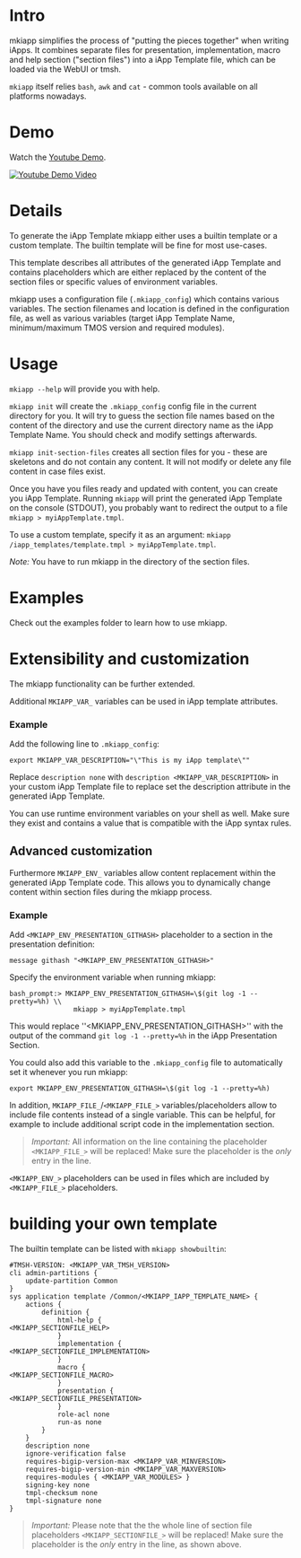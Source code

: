# Intro
mkiapp simplifies the process of "putting the pieces together" when writing iApps.
It combines separate files for presentation, implementation, macro and help section ("section files") into a iApp Template file, which can be loaded via the WebUI or tmsh.

`mkiapp` itself relies `bash`, `awk` and `cat` - common tools available on all platforms nowadays.

# Demo
Watch the [Youtube Demo](https://youtu.be/eBpsP71XFl8).

[![Youtube Demo Video](https://img.youtube.com/vi/eBpsP71XFl8/0.jpg)](https://youtu.be/eBpsP71XFl8)

# Details
To generate the iApp Template mkiapp either uses a builtin template or a custom template. The builtin template will be fine for most use-cases.

This template describes all attributes of the generated iApp Template and contains placeholders which are either replaced by the content of the section files or specific values of environment variables.

mkiapp uses a configuration file (`.mkiapp_config`) which contains various variables.
The section filenames and location is defined in the configuration file, as well as various variables (target iApp Template Name, minimum/maximum TMOS version and required modules).

# Usage
`mkiapp --help` will provide you with help.

`mkiapp init` will create the `.mkiapp_config` config file in the current directory for you. It will try to guess the section file names based on the content of the directory and use the current directory name as the iApp Template Name. You should check and modify settings afterwards.

`mkiapp init-section-files` creates all section files for you - these are skeletons and do not contain any content. It will not modify or delete any file content in case files exist.

Once you have you files ready and updated with content, you can create you iApp Template.
Running `mkiapp` will print the generated iApp Template on the console (STDOUT), you probably want to redirect the output to a file `mkiapp > myiAppTemplate.tmpl`.

To use a custom template, specify it as an argument: `mkiapp /iapp_templates/template.tmpl > myiAppTemplate.tmpl`.

*Note:* You have to run mkiapp in the directory of the section files.

# Examples
Check out the examples folder to learn how to use mkiapp.

# Extensibility and customization
The mkiapp functionality can be further extended.

Additional `MKIAPP_VAR_` variables can be used in iApp template attributes.

### Example

Add the following line to `.mkiapp_config`:

`export MKIAPP_VAR_DESCRIPTION="\"This is my iApp template\""`

Replace `description none` with `description <MKIAPP_VAR_DESCRIPTION>` in your custom iApp Template file to replace set the description attribute in the generated iApp Template.

You can use runtime environment variables on your shell as well. Make sure they exist and contains a value that is compatible with the iApp syntax rules.

## Advanced customization

Furthermore `MKIAPP_ENV_` variables allow content replacement within the generated iApp Template code.
This allows you to dynamically change content within section files during the mkiapp process.

### Example

Add `<MKIAPP_ENV_PRESENTATION_GITHASH>` placeholder to a section in the presentation definition:

    message githash "<MKIAPP_ENV_PRESENTATION_GITHASH>"

Specify the environment variable when running mkiapp:

    bash_prompt:> MKIAPP_ENV_PRESENTATION_GITHASH=\$(git log -1 --pretty=%h) \\
                    mkiapp > myiAppTemplate.tmpl

This would replace ''<MKIAPP_ENV_PRESENTATION_GITHASH>'' with the output of the command `git log -1 --pretty=%h` in the iApp Presentation Section.

You could also add this variable to the `.mkiapp_config` file to automatically set it whenever you run mkiapp:

    export MKIAPP_ENV_PRESENTATION_GITHASH=\$(git log -1 --pretty=%h)

In addition, `MKIAPP_FILE_`/`<MKIAPP_FILE_>` variables/placeholders allow to include file contents instead of a single variable. This can be helpful, for example to include additional script code in the implementation section.

> *Important:* All information on the line containing the placeholder `<MKIAPP_FILE_>` will be replaced! Make sure the placeholder is the *only* entry in the line.

`<MKIAPP_ENV_>` placeholders can be used in files which are included by `<MKIAPP_FILE_>` placeholders.

# building your own template

The builtin template can be listed with `mkiapp showbuiltin`:

    #TMSH-VERSION: <MKIAPP_VAR_TMSH_VERSION>
    cli admin-partitions {
        update-partition Common
    }
    sys application template /Common/<MKIAPP_IAPP_TEMPLATE_NAME> {
        actions {
            definition {
                html-help {
    <MKIAPP_SECTIONFILE_HELP>
                }
                implementation {
    <MKIAPP_SECTIONFILE_IMPLEMENTATION>
                }
                macro {
    <MKIAPP_SECTIONFILE_MACRO>
                }
                presentation {
    <MKIAPP_SECTIONFILE_PRESENTATION>
                }
                role-acl none
                run-as none
            }
        }
        description none
        ignore-verification false
        requires-bigip-version-max <MKIAPP_VAR_MINVERSION>
        requires-bigip-version-min <MKIAPP_VAR_MAXVERSION>
        requires-modules { <MKIAPP_VAR_MODULES> }
        signing-key none
        tmpl-checksum none
        tmpl-signature none
    }

> *Important:* Please note that the the whole line of section file placeholders `<MKIAPP_SECTIONFILE_>` will be replaced! Make sure the placeholder is the *only* entry in the line, as shown above.
